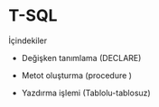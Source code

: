 # T-SQL
İçindekiler

* Değişken tanımlama (DECLARE)

* Metot oluşturma (procedure )

* Yazdırma işlemi (Tablolu-tablosuz)
